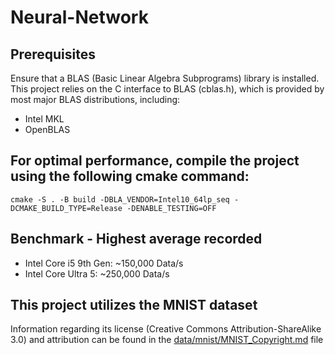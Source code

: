 # Neural-Network

## Prerequisites
Ensure that a BLAS (Basic Linear Algebra Subprograms) library is installed. This project relies on the C interface to BLAS (cblas.h), which is provided by most major BLAS distributions, including:
- Intel MKL
- OpenBLAS

## For optimal performance, compile the project using the following cmake command:
```
cmake -S . -B build -DBLA_VENDOR=Intel10_64lp_seq -DCMAKE_BUILD_TYPE=Release -DENABLE_TESTING=OFF
```
## Benchmark - Highest average recorded
- Intel Core i5 9th Gen: ~150,000 Data/s
- Intel Core Ultra 5: ~250,000 Data/s

## This project utilizes the **MNIST dataset**
Information regarding its license (Creative Commons Attribution-ShareAlike 3.0) and attribution can be found in the [data/mnist/MNIST_Copyright.md](data/mnist/MNIST_Copyright.md) file
